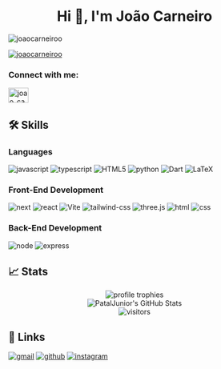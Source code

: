 <h1 align="center">Hi 👋, I'm João Carneiro</h1>
<p align="left"> <img src="https://komarev.com/ghpvc/?username=joaocarneiroo&label=Profile%20views&color=0e75b6&style=flat" alt="joaocarneiroo" /> </p>

<p align="left"> <a href="https://github.com/ryo-ma/github-profile-trophy"><img src="https://github-profile-trophy.vercel.app/?username=joaocarneiroo" alt="joaocarneiroo" /></a> </p>

<h3 align="left">Connect with me:</h3>
<p align="left">
<a href="https://instagram.com/joao_carneir0" target="blank"><img align="center" src="https://raw.githubusercontent.com/rahuldkjain/github-profile-readme-generator/master/src/images/icons/Social/instagram.svg" alt="joao_carneir0" height="30" width="40" /></a>
</p>

## 🛠️ Skills

### Languages

![javascript](https://img.shields.io/badge/JavaScript-323330?style=for-the-badge&logo=javascript&logoColor=F7DF1E)
![typescript](https://img.shields.io/badge/TypeScript-3178C6?style=for-the-badge&logo=typescript&logoColor=white)
![HTML5](https://img.shields.io/badge/html5-%23E34F26.svg?style=for-the-badge&logo=html5&logoColor=white)
![python](https://img.shields.io/badge/Python-3776AB?style=for-the-badge&logo=python&logoColor=white)
![Dart](https://img.shields.io/badge/dart-%230175C2.svg?style=for-the-badge&logo=dart&logoColor=white)
![LaTeX](https://img.shields.io/badge/latex-%23008080.svg?style=for-the-badge&logo=latex&logoColor=white)

### Front-End Development

![next](https://img.shields.io/badge/Next-000000?style=for-the-badge&logo=nextdotjs&logoColor=FFFFFF)
![react](https://img.shields.io/badge/React-20232A?style=for-the-badge&logo=react&logoColor=61DAFB)
![Vite](https://img.shields.io/badge/vite-%23646CFF.svg?style=for-the-badge&logo=vite&logoColor=white)
![tailwind-css](https://img.shields.io/badge/tailwind_css-06B6D4?style=for-the-badge&logo=tailwind-css&logoColor=white)
![three.js](https://img.shields.io/badge/Three.js-000000?style=for-the-badge&logo=three.js&logoColor=white)
![html](https://img.shields.io/badge/HTML5-E34F26?style=for-the-badge&logo=html5&logoColor=white)
![css](https://img.shields.io/badge/CSS3-1572B6?style=for-the-badge&logo=css3&logoColor=white)

### Back-End Development

![node](https://img.shields.io/badge/Node-5FA04E?style=for-the-badge&logo=node.js&logoColor=FFFFFF)
![express](https://img.shields.io/badge/Express-000000?style=for-the-badge&logo=express&logoColor=FFFFFF)

## 📈 Stats

<div align="center">
    <img src="https://github-profile-trophy.vercel.app/?username=pataljunior&row=1&column=6&margin-h=8&theme=darkhub&count_private=true&margin-w=15&no-frame=true" alt="profile trophies" />
    <br />
    <img src="https://github-readme-stats.vercel.app/api?username=pataljunior&show_icons=true&hide_border=true" alt="PatalJunior's GitHub Stats">
    <br />
    <img src="https://visitor-badge.laobi.icu/badge?page_id=pataljunior.pataljunior" alt="visitors">
</div>

## 🔗 Links

[![gmail](https://img.shields.io/badge/Gmail-D14836?style=for-the-badge&logo=Gmail&logoColor=white)](mailto:joaomiko25@gmail.com)
[![github](https://img.shields.io/badge/GitHub-000000?style=for-the-badge&logo=GitHub&logoColor=white)](https://github.com/JoaoCarneiroo)
[![instagram](https://img.shields.io/badge/Instagram-E4405F?style=for-the-badge&logo=instagram&logoColor=white)]([https://www.instagram.com/pataljunior/](https://www.instagram.com/joao_carneir0/))
